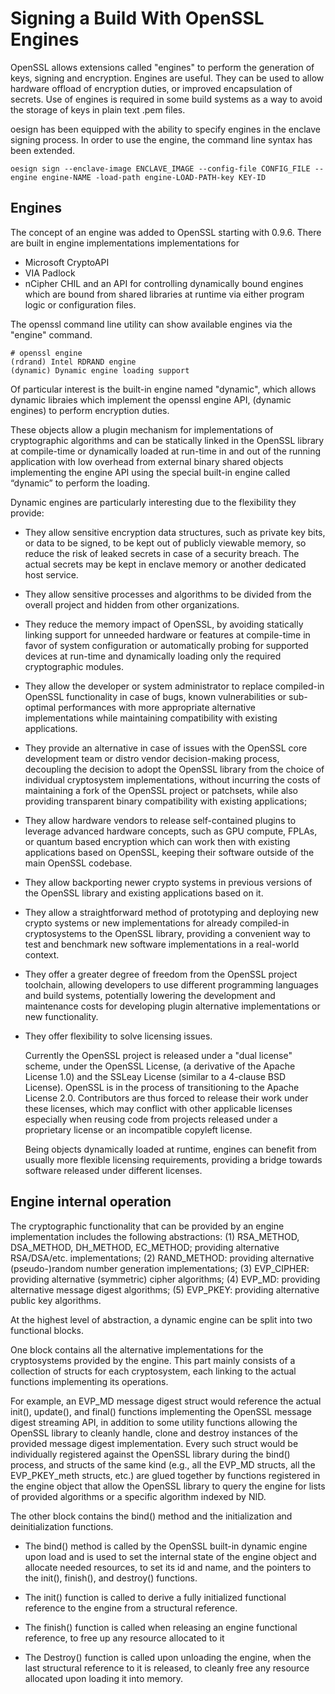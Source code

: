 # Signing a Build With OpenSSL Engines

OpenSSL allows extensions called "engines" to perform the generation of keys, signing and encryption.
Engines are useful. They can be used to allow hardware offload of encryption duties, or improved
encapsulation of secrets. Use of engines is required in some build systems as a way to avoid the
storage of keys in plain text .pem files.

oesign has been equipped with the ability to specify engines in the enclave signing process. In order
to use the engine, the command line syntax has been extended.
```
oesign sign --enclave-image ENCLAVE_IMAGE --config-file CONFIG_FILE --engine engine-NAME -load-path engine-LOAD-PATH-key KEY-ID

```

## Engines

The concept of an engine was added to OpenSSL starting with 0.9.6. There are built in engine implementations
implementations for
- Microsoft CryptoAPI
- VIA Padlock
- nCipher CHIL
and an API for controlling dynamically bound engines which are bound from shared libraries at runtime via either program logic
or configuration files.

The openssl command line utility can show available engines via the "engine" command.
```
# openssl engine
(rdrand) Intel RDRAND engine
(dynamic) Dynamic engine loading support

```
Of particular interest is the built-in engine named "dynamic", which allows dynamic libraies which implement the openssl engine
API, (dynamic engines) to perform encryption duties.

These objects allow a plugin mechanism for implementations of cryptographic algorithms and can be statically linked in the
OpenSSL library at compile-time or dynamically loaded at run-time in and out of the running application
with low overhead from external binary shared objects implementing the engine API using the special built-in engine
called “dynamic” to perform the loading.

Dynamic engines are particularly interesting due to the flexibility they provide:

- They allow sensitive encryption data structures, such as private key bits, or data to be signed, to be kept out of publicly viewable memory,
  so reduce the risk of leaked secrets in case of a security breach. The actual secrets may be kept in enclave memory or another dedicated host service.

- They allow sensitive processes and algorithms to be divided from the overall project and hidden from other organizations.

- They reduce the memory impact of OpenSSL, by avoiding statically linking support for unneeded hardware or features at
  compile-time in favor of system configuration or automatically probing for supported devices at run-time and dynamically
  loading only the required cryptographic modules.

- They allow the developer or system administrator to replace compiled-in OpenSSL functionality in case of bugs,
  known vulnerabilities or sub-optimal performances with more appropriate alternative implementations while maintaining compatibility
  with existing applications.

- They provide an alternative in case of issues with the OpenSSL core development team or distro vendor decision-making process, decoupling
  the decision to adopt the OpenSSL library from the choice of individual cryptosystem implementations, without incurring the
  costs of maintaining a fork of the OpenSSL project or patchsets, while also providing transparent binary compatibility with existing applications;

- They allow hardware vendors to release self-contained plugins to leverage advanced hardware concepts, such as GPU compute, FPLAs, or
  quantum based encryption which can work then with existing applications based on OpenSSL, keeping their software outside
 of the main OpenSSL codebase.

- They allow backporting newer crypto systems in previous versions of the OpenSSL library and existing applications based on it.

- They allow a straightforward method of prototyping and deploying new crypto systems or new implementations for already compiled-in
  cryptosystems to the OpenSSL library, providing a convenient way to test and benchmark new software implementations in a real-world context.

- They offer a greater degree of freedom from the OpenSSL project toolchain, allowing developers to use different programming
  languages and build systems, potentially lowering the development and maintenance costs for developing plugin alternative
  implementations or new functionality.

- They offer flexibility to solve licensing issues.

  Currently the OpenSSL project is released under a "dual license" scheme, under the OpenSSL License,
  (a derivative of the Apache License 1.0) and the SSLeay License (similar to a 4-clause BSD License). OpenSSL is in the process of
  transitioning to the Apache License 2.0. Contributors are thus forced to release their work under these licenses, which may conflict
  with other applicable licenses especially when reusing code from projects released under a proprietary license or an incompatible copyleft license.

  Being objects dynamically loaded at runtime, engines can benefit from usually more flexible licensing requirements, providing a bridge
  towards software released under different licenses.

## Engine internal operation

The cryptographic functionality that can be provided by an engine implementation includes the following abstractions:
(1) RSA_METHOD, DSA_METHOD, DH_METHOD, EC_METHOD; providing alternative RSA/DSA/etc. implementations;
(2) RAND_METHOD: providing alternative (pseudo-)random number generation implementations;
(3) EVP_CIPHER: providing alternative (symmetric) cipher algorithms;
(4) EVP_MD: providing alternative message digest algorithms;
(5) EVP_PKEY: providing alternative public key algorithms.

At the highest level of abstraction, a dynamic engine can be split into two functional blocks.

One block contains all the alternative implementations for the cryptosystems provided by the engine. This part mainly consists of a
collection of structs for each cryptosystem, each linking to the actual functions implementing its operations.

For example, an EVP_MD message digest struct would reference the actual init(), update(), and final() functions implementing
the OpenSSL message digest streaming API, in addition to some utility functions allowing the OpenSSL library to cleanly handle,
clone and destroy instances of the provided message digest implementation. Every such struct would be individually registered against
the OpenSSL library during the bind() process, and structs of the same kind (e.g.,  all the EVP_MD structs, all the EVP_PKEY_meth structs, etc.)
are glued together by functions registered in the engine object that allow the OpenSSL library to query the engine for lists of
provided algorithms or a specific algorithm indexed by NID.

The other block contains the bind() method and the initialization and deinitialization functions.
- The bind() method is called by the OpenSSL built-in dynamic engine upon load and is used to set the internal state of the
engine object and allocate needed resources, to set its id and name, and the pointers to the init(), finish(), and destroy() functions.

- The init() function is called to derive a fully initialized functional reference to the engine from a structural reference.

- The finish() function is called when releasing an engine functional reference, to free up any resource allocated to it

- The Destroy() function is called upon unloading the engine, when the last structural reference to it is released, to cleanly free any
resource allocated upon loading it into memory.

